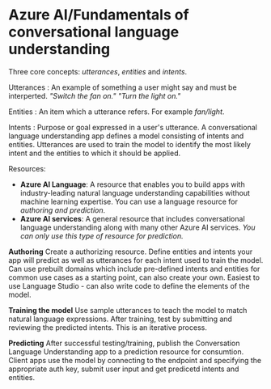 # Azure AI/Fundamentals of conversational language understanding

Three core concepts: *utterances*, *entities* and *intents*.

Utterances
: An example of something a user might say and must be interperted. *"Switch the fan on." "Turn the light on."*

Entities
: An item which a utterance refers. For example *fan/light*.

Intents
: Purpose or goal expressed in a user's utterance. A conversational language understanding app defines a model consisting of intents and entities. Utterances are used to train the model to identify the most likely intent and the entities to which it should be applied.


Resources:
* **Azure AI Language**: A resource that enables you to build apps with industry-leading natural language understanding capabilities without machine learning expertise. You can use a language resource for *authoring and prediction*.
* **Azure AI services**: A general resource that includes conversational language understanding along with many other Azure AI services. *You can only use this type of resource for prediction.*

**Authoring**
Create a authorizing resource.
Define entities and intents your app will predict as well as utterances for each intent used to train the model. 
Can use prebuilt domains which include pre-defined intents and entities for common use cases as a starting point, can also create your own.
Easiest to use Language Studio - can also write code to define the elements of the model.

**Training the model**
Use sample utterances to teach the model to match natural language expressions. 
After training, test by submitting and reviewing the predicted intents. This is an iterative process.

**Predicting**
After successful testing/training, publish the Conversation Language Understanding app to a prediction resource for consumtion. 
Client apps use the model by connecting to the endpoint and specifying the appropriate auth key, submit user input and get predicetd intents and entities.


